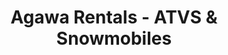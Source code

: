 ---
title: "Agawa Rentals - ATVS & Snowmobiles"
url: /manistique/agawa-rentals-atvs-und-snowmobiles-deer-street/
shop: Mieten
---
